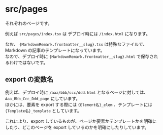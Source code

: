 # src/pages

それぞれのページです。

例えば `src/pages/index.tsx` は デプロイ時には `/index.html` になります。

なお、 `{MarkdownRemark.frontmatter__slug}.tsx` は特殊なファイルで、Markdown の記事のテンプレートになっています。<br>
なので、デプロイ時に `{MarkdownRemark.frontmatter__slug}.html` で保存されるわけではないです。

## export の変数名

例えば、デプロイ時に `/aaa/bbb/ccc/ddd.html` となるページに対しては、 `Aaa_Bbb_Ccc_Ddd_page` にしています。<br>
ほかには、要素を export する際には `{Element名}_elem` 、テンプレートには `{Template名}_template` としています。

これにより、export しているものが、ページか要素かテンプレートかを明確にしたり、どこのページを export しているのかを明確にしたりしています。
